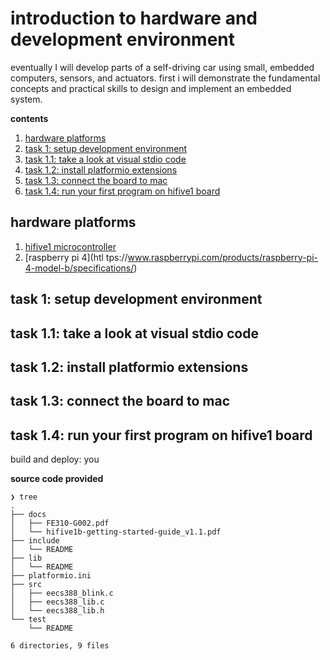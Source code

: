 # introduction to hardware and development environment

eventually I will develop parts of a self-driving car using small, embedded computers, sensors, and actuators.  first i will demonstrate the fundamental concepts and practical skills to design and implement an embedded system.

**contents**

1.  [hardware platforms](#hardware-platforms)
2.  [task 1: setup development environment](#task-1-setup-development-environment)
3.  [task 1.1: take a look at visual stdio code](#task-11-take-a-look-at-visual-stdio-code)
4.  [task 1.2: install platformio extensions](#task-12-install-platformio-extensions)
5.  [task 1.3:  connect the board to mac](#connect-the-board-to-mac)
6.  [task 1.4:  run your first program on hifive1 board](#task-14-run-your-first-program-on-hifive1-board)


## hardware platforms

1.  [hifive1 microcontroller](https://sifive.cdn.prismic.io/sifive/cf239fd0-ae4f-4fd8-a944-fdafb5018153_hifive1b-getting-started-guide_v1.2.pdf)
2.  [raspberry pi 4](htl
tps://www.raspberrypi.com/products/raspberry-pi-4-model-b/specifications/)

## task 1: setup development environment
## task 1.1: take a look at visual stdio code
## task 1.2: install platformio extensions
## task 1.3:  connect the board to mac
## task 1.4:  run your first program on hifive1 board

build and deploy:  you 


**source code provided**
```
❯ tree
.
├── docs
│   ├── FE310-G002.pdf
│   └── hifive1b-getting-started-guide_v1.1.pdf
├── include
│   └── README
├── lib
│   └── README
├── platformio.ini
├── src
│   ├── eecs388_blink.c
│   ├── eecs388_lib.c
│   └── eecs388_lib.h
└── test
    └── README

6 directories, 9 files
```

